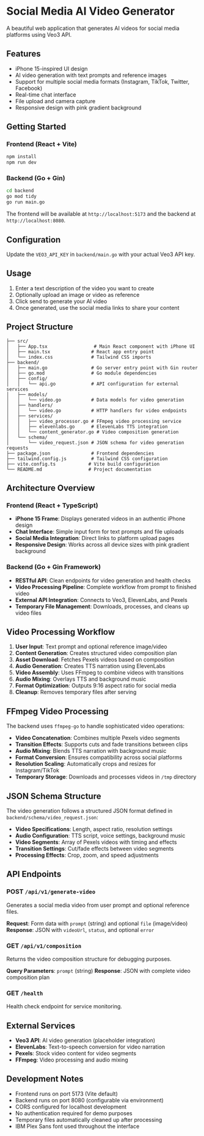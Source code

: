 # Social Media AI Video Generator

A beautiful web application that generates AI videos for social media platforms using Veo3 API.

## Features

- iPhone 15-inspired UI design
- AI video generation with text prompts and reference images
- Support for multiple social media formats (Instagram, TikTok, Twitter, Facebook)
- Real-time chat interface
- File upload and camera capture
- Responsive design with pink gradient background

## Getting Started

### Frontend (React + Vite)
```bash
npm install
npm run dev
```

### Backend (Go + Gin)
```bash
cd backend
go mod tidy
go run main.go
```

The frontend will be available at `http://localhost:5173` and the backend at `http://localhost:8080`.

## Configuration

Update the `VEO3_API_KEY` in `backend/main.go` with your actual Veo3 API key.

## Usage

1. Enter a text description of the video you want to create
2. Optionally upload an image or video as reference
3. Click send to generate your AI video
4. Once generated, use the social media links to share your content

## Project Structure

```
├── src/
│   ├── App.tsx                 # Main React component with iPhone UI
│   ├── main.tsx               # React app entry point
│   └── index.css              # Tailwind CSS imports
├── backend/
│   ├── main.go                # Go server entry point with Gin router
│   ├── go.mod                 # Go module dependencies
│   ├── config/
│   │   └── api.go             # API configuration for external services
│   ├── models/
│   │   └── video.go           # Data models for video generation
│   ├── handlers/
│   │   └── video.go           # HTTP handlers for video endpoints
│   ├── services/
│   │   ├── video_processor.go # FFmpeg video processing service
│   │   ├── elevenlabs.go      # ElevenLabs TTS integration
│   │   └── content_generator.go # Video composition generation
│   └── schema/
│       └── video_request.json # JSON schema for video generation requests
├── package.json               # Frontend dependencies
├── tailwind.config.js         # Tailwind CSS configuration
├── vite.config.ts            # Vite build configuration
└── README.md                 # Project documentation
```

## Architecture Overview

### Frontend (React + TypeScript)
- **iPhone 15 Frame**: Displays generated videos in an authentic iPhone design
- **Chat Interface**: Simple input form for text prompts and file uploads
- **Social Media Integration**: Direct links to platform upload pages
- **Responsive Design**: Works across all device sizes with pink gradient background

### Backend (Go + Gin Framework)
- **RESTful API**: Clean endpoints for video generation and health checks
- **Video Processing Pipeline**: Complete workflow from prompt to finished video
- **External API Integration**: Connects to Veo3, ElevenLabs, and Pexels
- **Temporary File Management**: Downloads, processes, and cleans up video files

## Video Processing Workflow

1. **User Input**: Text prompt and optional reference image/video
2. **Content Generation**: Creates structured video composition plan
3. **Asset Download**: Fetches Pexels videos based on composition
4. **Audio Generation**: Creates TTS narration using ElevenLabs
5. **Video Assembly**: Uses FFmpeg to combine videos with transitions
6. **Audio Mixing**: Overlays TTS and background music
7. **Format Optimization**: Outputs 9:16 aspect ratio for social media
8. **Cleanup**: Removes temporary files after serving

## FFmpeg Video Processing

The backend uses `ffmpeg-go` to handle sophisticated video operations:

- **Video Concatenation**: Combines multiple Pexels video segments
- **Transition Effects**: Supports cuts and fade transitions between clips
- **Audio Mixing**: Blends TTS narration with background music
- **Format Conversion**: Ensures compatibility across social platforms
- **Resolution Scaling**: Automatically crops and resizes for Instagram/TikTok
- **Temporary Storage**: Downloads and processes videos in `/tmp` directory

## JSON Schema Structure

The video generation follows a structured JSON format defined in `backend/schema/video_request.json`:

- **Video Specifications**: Length, aspect ratio, resolution settings
- **Audio Configuration**: TTS script, voice settings, background music
- **Video Segments**: Array of Pexels videos with timing and effects
- **Transition Settings**: Cut/fade effects between video segments
- **Processing Effects**: Crop, zoom, and speed adjustments

## API Endpoints

### POST `/api/v1/generate-video`
Generates a social media video from user prompt and optional reference files.

**Request**: Form data with `prompt` (string) and optional `file` (image/video)
**Response**: JSON with `videoUrl`, `status`, and optional `error`

### GET `/api/v1/composition`
Returns the video composition structure for debugging purposes.

**Query Parameters**: `prompt` (string)
**Response**: JSON with complete video composition plan

### GET `/health`
Health check endpoint for service monitoring.

## External Services

- **Veo3 API**: AI video generation (placeholder integration)
- **ElevenLabs**: Text-to-speech conversion for video narration
- **Pexels**: Stock video content for video segments
- **FFmpeg**: Video processing and audio mixing

## Development Notes

- Frontend runs on port 5173 (Vite default)
- Backend runs on port 8080 (configurable via environment)
- CORS configured for localhost development
- No authentication required for demo purposes
- Temporary files automatically cleaned up after processing
- IBM Plex Sans font used throughout the interface